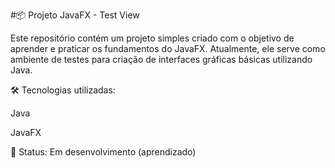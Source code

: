 #📦 Projeto JavaFX - Test View

Este repositório contém um projeto simples criado com o objetivo de aprender e praticar os fundamentos do JavaFX.
Atualmente, ele serve como ambiente de testes para criação de interfaces gráficas básicas utilizando Java.

🛠️ Tecnologias utilizadas:

Java

JavaFX

🚧 Status: Em desenvolvimento (aprendizado)
